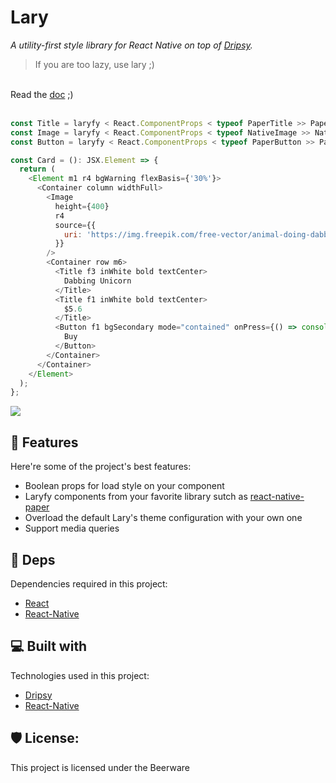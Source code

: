 # Lary

<i id="description">A utility-first style library for React Native on top of <a href='https://github.com/nandorojo/dripsy' target='_blank'>Dripsy</a>.</i> 
<br>
> If you are too lazy, use lary ;)

<br>
Read the <a href="https://github.com/RiceCooker-dev/Lary/blob/master/doc/doc.md">doc</a> ;)
<br><br>

```javascript
const Title = laryfy < React.ComponentProps < typeof PaperTitle >> PaperTitle;
const Image = laryfy < React.ComponentProps < typeof NativeImage >> NativeImage;
const Button = laryfy < React.ComponentProps < typeof PaperButton >> PaperButton;

const Card = (): JSX.Element => {
  return (
    <Element m1 r4 bgWarning flexBasis={'30%'}>
      <Container column widthFull>
        <Image
          height={400}
          r4
          source={{
            uri: 'https://img.freepik.com/free-vector/animal-doing-dabbing-movement_23-2147851266.jpg'
          }}
        />
        <Container row m6>
          <Title f3 inWhite bold textCenter>
            Dabbing Unicorn
          </Title>
          <Title f1 inWhite bold textCenter>
            $5.6
          </Title>
          <Button f1 bgSecondary mode="contained" onPress={() => console.log('Pressed')}>
            Buy
          </Button>
        </Container>
      </Container>
    </Element>
  );
};
```

<img src="https://i.ibb.co/NZh1HZ9/result.png"/>

<h2>🧐 Features</h2>

Here're some of the project's best features:

- Boolean props for load style on your component
- Laryfy components from your favorite library sutch as <a href='https://github.com/callstack/react-native-paper' target='_blank'>react-native-paper</a>
- Overload the default Lary's theme configuration with your own one
- Support media queries

<h2>🔗 Deps</h2>

Dependencies required in this project:

- <a href='https://github.com/facebook/react' target='_blank'>React</a>
- <a href='https://github.com/facebook/react-native' target='_blank'>React-Native</a>

<h2>💻 Built with</h2>

Technologies used in this project:

- <a href='https://github.com/nandorojo/dripsy' target='_blank'>Dripsy</a>
- <a href='https://github.com/facebook/react-native' target='_blank'>React-Native</a>

<h2>🛡️ License:</h2>

This project is licensed under the Beerware
